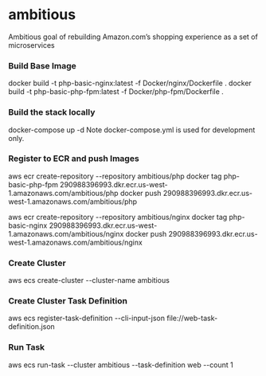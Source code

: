 # ambitious
Ambitious goal of rebuilding Amazon.com’s shopping experience as a set of microservices

### Build Base Image
docker build -t php-basic-nginx:latest -f Docker/nginx/Dockerfile .
docker build -t php-basic-php-fpm:latest -f Docker/php-fpm/Dockerfile .

### Build the stack locally
docker-compose up -d 
Note docker-compose.yml is used for development only.

### Register to ECR and push Images
aws ecr create-repository --repository ambitious/php
docker tag php-basic-php-fpm 290988396993.dkr.ecr.us-west-1.amazonaws.com/ambitious/php
docker push 290988396993.dkr.ecr.us-west-1.amazonaws.com/ambitious/php

aws ecr create-repository --repository ambitious/nginx
docker tag php-basic-nginx 290988396993.dkr.ecr.us-west-1.amazonaws.com/ambitious/nginx
docker push 290988396993.dkr.ecr.us-west-1.amazonaws.com/ambitious/nginx

### Create Cluster
aws ecs create-cluster --cluster-name ambitious

### Create Cluster Task Definition
aws ecs register-task-definition --cli-input-json file://web-task-definition.json

### Run Task
aws ecs run-task --cluster ambitious --task-definition web --count 1
